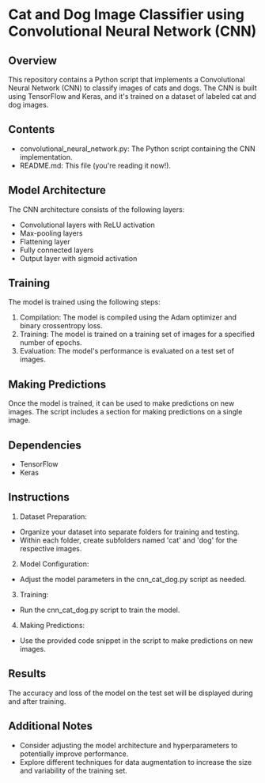 
# Cat and Dog Image Classifier using Convolutional Neural Network (CNN)

## Overview

This repository contains a Python script that implements a Convolutional Neural Network (CNN) to classify images of cats and dogs. The CNN is built using TensorFlow and Keras, and it's trained on a dataset of labeled cat and dog images.

## Contents

* convolutional_neural_network.py: The Python script containing the CNN implementation.
* README.md: This file (you're reading it now!).
## Model Architecture

The CNN architecture consists of the following layers:

* Convolutional layers with ReLU activation
* Max-pooling layers
* Flattening layer
* Fully connected layers
* Output layer with sigmoid activation
## Training

The model is trained using the following steps:

1. Compilation: The model is compiled using the Adam optimizer and binary crossentropy loss.
2. Training: The model is trained on a training set of images for a specified number of epochs.
3. Evaluation: The model's performance is evaluated on a test set of images.
## Making Predictions

Once the model is trained, it can be used to make predictions on new images. The script includes a section for making predictions on a single image.

## Dependencies

* TensorFlow
* Keras
## Instructions

1. Dataset Preparation:

* Organize your dataset into separate folders for training and testing.
* Within each folder, create subfolders named 'cat' and 'dog' for the respective images.
2. Model Configuration:

* Adjust the model parameters in the cnn_cat_dog.py script as needed.
3. Training:

* Run the cnn_cat_dog.py script to train the model.
4. Making Predictions:

* Use the provided code snippet in the script to make predictions on new images.
## Results

The accuracy and loss of the model on the test set will be displayed during and after training.

## Additional Notes

* Consider adjusting the model architecture and hyperparameters to potentially improve performance.
* Explore different techniques for data augmentation to increase the size and variability of the training set.
